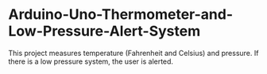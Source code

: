 # Arduino-Uno-Thermometer-and-Low-Pressure-Alert-System
This project measures temperature (Fahrenheit and Celsius) and pressure. If there is a low pressure system, the user is alerted. 
